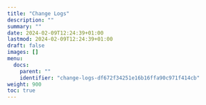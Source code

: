 ```yaml
---
title: "Change Logs"
description: ""
summary: ""
date: 2024-02-09T12:24:39+01:00
lastmod: 2024-02-09T12:24:39+01:00
draft: false
images: []
menu:
  docs:
    parent: ""
    identifier: "change-logs-df672f34251e16b16ffa90c971f414cb"
weight: 900
toc: true
---
```


